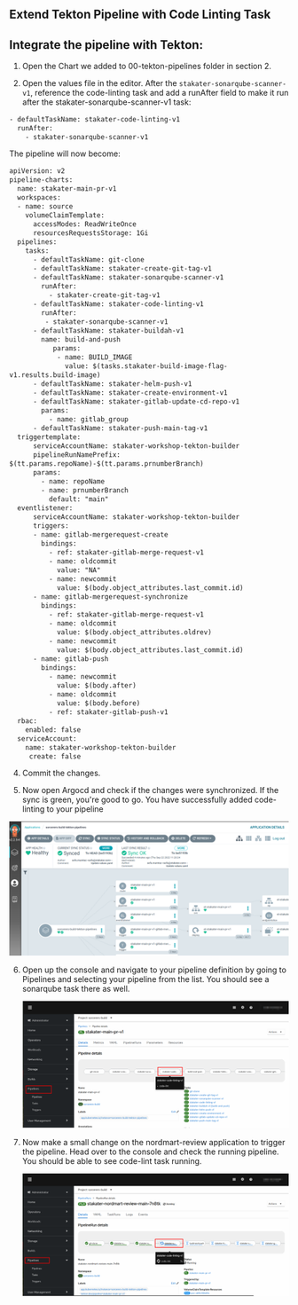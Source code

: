 ## Extend Tekton Pipeline with Code Linting Task

## Integrate the pipeline with Tekton:
1. Open the Chart we added to 00-tekton-pipelines folder in section 2.

2. Open the values file in the editor. After the `stakater-sonarqube-scanner-v1`, reference the code-linting task and add a runAfter field to make it run after the stakater-sonarqube-scanner-v1 task:

```
- defaultTaskName: stakater-code-linting-v1
  runAfter:
    - stakater-sonarqube-scanner-v1

```
The pipeline will now become:
   ````
   apiVersion: v2
   pipeline-charts:
     name: stakater-main-pr-v1
     workspaces:
     - name: source
       volumeClaimTemplate:
         accessModes: ReadWriteOnce
         resourcesRequestsStorage: 1Gi
     pipelines:
       tasks:
         - defaultTaskName: git-clone
         - defaultTaskName: stakater-create-git-tag-v1
         - defaultTaskName: stakater-sonarqube-scanner-v1
           runAfter:
             - stakater-create-git-tag-v1
         - defaultTaskName: stakater-code-linting-v1
           runAfter:
            - stakater-sonarqube-scanner-v1
         - defaultTaskName: stakater-buildah-v1
           name: build-and-push
              params:
               - name: BUILD_IMAGE
                 value: $(tasks.stakater-build-image-flag-v1.results.build-image)
         - defaultTaskName: stakater-helm-push-v1
         - defaultTaskName: stakater-create-environment-v1
         - defaultTaskName: stakater-gitlab-update-cd-repo-v1
           params: 
             - name: gitlab_group
         - defaultTaskName: stakater-push-main-tag-v1
     triggertemplate:
         serviceAccountName: stakater-workshop-tekton-builder
         pipelineRunNamePrefix: $(tt.params.repoName)-$(tt.params.prnumberBranch)
         params:
           - name: repoName
           - name: prnumberBranch
             default: "main"
     eventlistener:
         serviceAccountName: stakater-workshop-tekton-builder
         triggers:
         - name: gitlab-mergerequest-create
           bindings:
             - ref: stakater-gitlab-merge-request-v1
             - name: oldcommit
               value: "NA"
             - name: newcommit
               value: $(body.object_attributes.last_commit.id)
         - name: gitlab-mergerequest-synchronize
           bindings:
             - ref: stakater-gitlab-merge-request-v1
             - name: oldcommit
               value: $(body.object_attributes.oldrev)
             - name: newcommit
               value: $(body.object_attributes.last_commit.id)
         - name: gitlab-push
           bindings:
             - name: newcommit
               value: $(body.after)
             - name: oldcommit
               value: $(body.before)
             - ref: stakater-gitlab-push-v1
     rbac:
       enabled: false
     serviceAccount:
       name: stakater-workshop-tekton-builder
        create: false

````
4. Commit the changes.

5. Now open Argocd and check if the changes were synchronized. If the sync is green, you're good to go. You have successfully added code-linting to your pipeline

![sonar](./images/sonar-argocd.png)

6. Open up the console and navigate to your pipeline definition by going to Pipelines and selecting your pipeline from the list. You should see a sonarqube task there as well.

   ![code-lint-openshift](./images/code-lint-openshift.png)

7. Now make a small change on the nordmart-review application to trigger the pipeline. Head over to the console and check the running pipeline. You should be able to see code-lint task running.

   ![code-lint-running](./images/code-lint-running.png)

